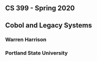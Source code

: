 ## CS 399 - Spring 2020
## Cobol and Legacy Systems
### Warren Harrison
### Portland State University 
